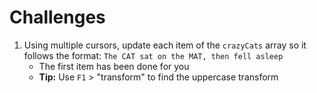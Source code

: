 # Challenges

1. Using multiple cursors, update each item of the `crazyCats` array so it follows the format: `The CAT sat on the MAT, then fell asleep`
   - The first item has been done for you
   - **Tip:** Use `F1` > "transform" to find the uppercase transform
